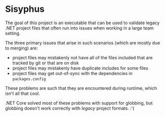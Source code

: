 # Sisyphus

The goal of this project is an executable that can be used to validate legacy .NET project files that often run into issues when working in a large team setting.

The three primary issues that arise in such scenarios (which are mostly due to merging) are:
* project files may mistakenly not have all of the files included that are tracked by git or that are on disk
* project files may mistakenly have duplicate includes for some files
* project files may get out-of-sync with the dependencies in `packages.config`

These problems are such that they are encountered during runtime, which isn't all that cool.

.NET Core solved most of these problems with support for globbing, but globbing doesn't work correctly with _legacy_ project formats. :'(
